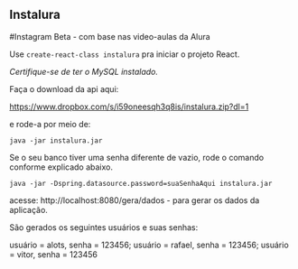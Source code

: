 ## Instalura
#Instagram Beta - com base nas video-aulas da Alura

Use ``create-react-class instalura`` pra iniciar o projeto React.

<i>Certifique-se de ter o MySQL instalado.</i>

Faça o download da api aqui:

https://www.dropbox.com/s/i59oneesqh3q8is/instalura.zip?dl=1

e rode-a por meio de:

``java -jar instalura.jar``

Se o seu banco tiver uma senha diferente de vazio, rode o comando conforme explicado abaixo.

``java -jar -Dspring.datasource.password=suaSenhaAqui instalura.jar``

acesse: http://localhost:8080/gera/dados - para gerar os dados da aplicação.

São gerados os seguintes usuários e suas senhas:

usuário = alots, senha = 123456;
usuário = rafael, senha = 123456;
usuário = vitor, senha = 123456
